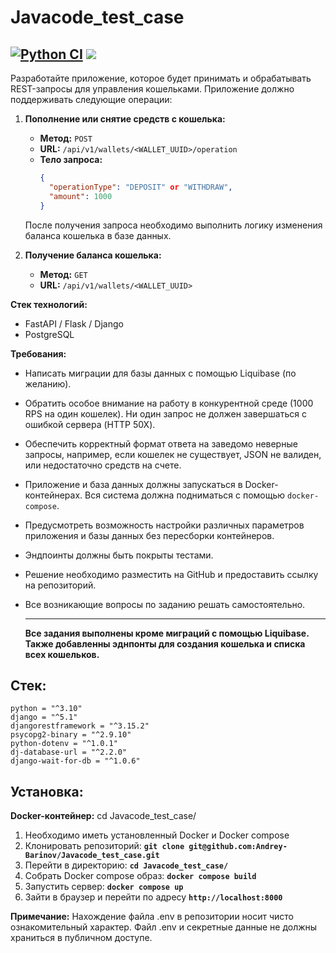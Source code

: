 # Javacode_test_case
[![Python CI](https://github.com/Andrey-Barinov/Javacode_test_case/actions/workflows/pyci.yml/badge.svg)](https://github.com/Andrey-Barinov/Javacode_test_case/actions/workflows/pyci.yml)
<a href="https://codeclimate.com/github/Andrey-Barinov/Javacode_test_case/test_coverage"><img src="https://api.codeclimate.com/v1/badges/a945bd894fc205206dfe/test_coverage" /></a>
---
Разработайте приложение, которое будет принимать и обрабатывать REST-запросы для управления кошельками. Приложение должно поддерживать следующие операции:

1. **Пополнение или снятие средств с кошелька:**

   - **Метод:** `POST`
   - **URL:** `/api/v1/wallets/<WALLET_UUID>/operation`
   - **Тело запроса:**
     ```json
     {
       "operationType": "DEPOSIT" or "WITHDRAW",
       "amount": 1000
     }
     ```

   После получения запроса необходимо выполнить логику изменения баланса кошелька в базе данных.

2. **Получение баланса кошелька:**

   - **Метод:** `GET`
   - **URL:** `/api/v1/wallets/<WALLET_UUID>`

**Стек технологий:**

- FastAPI / Flask / Django
- PostgreSQL

**Требования:**

- Написать миграции для базы данных с помощью Liquibase (по желанию).
- Обратить особое внимание на работу в конкурентной среде (1000 RPS на один кошелек). Ни один запрос не должен завершаться с ошибкой сервера (HTTP 50X).
- Обеспечить корректный формат ответа на заведомо неверные запросы, например, если кошелек не существует, JSON не валиден, или недостаточно средств на счете.
- Приложение и база данных должны запускаться в Docker-контейнерах. Вся система должна подниматься с помощью `docker-compose`.
- Предусмотреть возможность настройки различных параметров приложения и базы данных без пересборки контейнеров.
- Эндпоинты должны быть покрыты тестами.
- Решение необходимо разместить на GitHub и предоставить ссылку на репозиторий.
- Все возникающие вопросы по заданию решать самостоятельно.

  ---
  <b>Все задания выполнены кроме миграций с помощью Liquibase. Также добавленны эднпонты для создания кошелька и списка всех кошельков.</b>

## Стек:

```
python = "^3.10"
django = "^5.1"
djangorestframework = "^3.15.2"
psycopg2-binary = "^2.9.10"
python-dotenv = "^1.0.1"
dj-database-url = "^2.2.0"
django-wait-for-db = "^1.0.6"
```

## Установка:

**Docker-контейнер:**
cd Javacode_test_case/
1. Необходимо иметь установленный Docker и Docker compose
2. Клонировать репозиторий: **`git clone git@github.com:Andrey-Barinov/Javacode_test_case.git`**
3. Перейти в директорию:  **`cd Javacode_test_case/`**
4. Собрать Docker compose образ: **`docker compose build`**
5. Запустить сервер: **`docker compose up`**
6. Зайти в браузер и перейти по адресу **`http://localhost:8000`**

**Примечание:**
Нахождение файла .env в репозитории носит чисто ознакомительный характер. Файл .env и секретные данные не должны храниться в публичном доступе.
